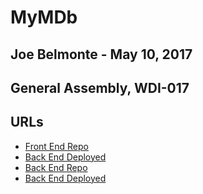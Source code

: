 # MyMDb
## Joe Belmonte - May 10, 2017
## General Assembly, WDI-017

## URLs

-   [Front End Repo](https://github.com/joebelmonte/movie_night_front_end/)
-   [Back End Deployed](https://joebelmonte.github.io/movie_night_front_end//)
-   [Back End Repo](https://github.com/joebelmonte/movie_night_back_end/)
-   [Back End Deployed](https://salty-badlands-93517.herokuapp.com/)
